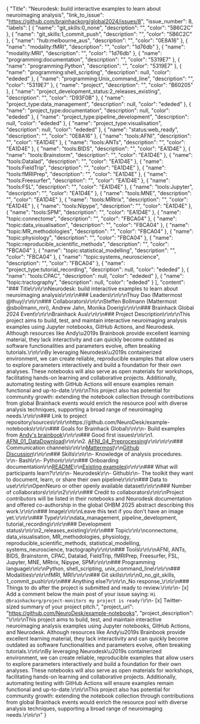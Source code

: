 {
  "Title": "Neurodesk: build interactive examples to learn about neuroimaging analysis",
  "link_to_issue": "https://github.com/brainhackorg/global2024/issues/8",
  "issue_number": 8,
  "labels": [
    {
      "name": "git_skills:0_none",
      "description": "",
      "color": "5B6C2C"
    },
    {
      "name": "git_skills:1_commit_push",
      "description": "",
      "color": "5B6C2C"
    },
    {
      "name": "hub:melbourne_aus",
      "description": "",
      "color": "0E8A16"
    },
    {
      "name": "modality:fMRI",
      "description": "",
      "color": "1d76db"
    },
    {
      "name": "modality:MRI",
      "description": "",
      "color": "1d76db"
    },
    {
      "name": "programming:documentation",
      "description": "",
      "color": "5319E7"
    },
    {
      "name": "programming:Python",
      "description": "",
      "color": "5319E7"
    },
    {
      "name": "programming:shell_scripting",
      "description": null,
      "color": "ededed"
    },
    {
      "name": "programming:Unix_command_line",
      "description": "",
      "color": "5319E7"
    },
    {
      "name": "project",
      "description": "",
      "color": "B60205"
    },
    {
      "name": "project_development_status:2_releases_existing",
      "description": "",
      "color": "D93F0B"
    },
    {
      "name": "project_type:data_management",
      "description": null,
      "color": "ededed"
    },
    {
      "name": "project_type:documentation",
      "description": null,
      "color": "ededed"
    },
    {
      "name": "project_type:pipeline_development",
      "description": null,
      "color": "ededed"
    },
    {
      "name": "project_type:visualisation",
      "description": null,
      "color": "ededed"
    },
    {
      "name": "status:web_ready",
      "description": "",
      "color": "0E8A16"
    },
    {
      "name": "tools:AFNI",
      "description": "",
      "color": "EA1D4E"
    },
    {
      "name": "tools:ANTs",
      "description": "",
      "color": "EA1D4E"
    },
    {
      "name": "tools:BIDS",
      "description": "",
      "color": "EA1D4E"
    },
    {
      "name": "tools:Brainstorm",
      "description": "",
      "color": "EA1D4E"
    },
    {
      "name": "tools:Datalad",
      "description": "",
      "color": "EA1D4E"
    },
    {
      "name": "tools:FieldTrip",
      "description": "",
      "color": "EA1D4E"
    },
    {
      "name": "tools:fMRIPrep",
      "description": "",
      "color": "EA1D4E"
    },
    {
      "name": "tools:Freesurfer",
      "description": "",
      "color": "EA1D4E"
    },
    {
      "name": "tools:FSL",
      "description": "",
      "color": "EA1D4E"
    },
    {
      "name": "tools:Jupyter",
      "description": "",
      "color": "EA1D4E"
    },
    {
      "name": "tools:MNE",
      "description": "",
      "color": "EA1D4E"
    },
    {
      "name": "tools:MRtrix",
      "description": "",
      "color": "EA1D4E"
    },
    {
      "name": "tools:Nipype",
      "description": "",
      "color": "EA1D4E"
    },
    {
      "name": "tools:SPM",
      "description": "",
      "color": "EA1D4E"
    },
    {
      "name": "topic:connectome",
      "description": "",
      "color": "FBCA04"
    },
    {
      "name": "topic:data_visualisation",
      "description": "",
      "color": "FBCA04"
    },
    {
      "name": "topic:MR_methodologies",
      "description": "",
      "color": "FBCA04"
    },
    {
      "name": "topic:physiology",
      "description": "",
      "color": "FBCA04"
    },
    {
      "name": "topic:reproducible_scientific_methods",
      "description": "",
      "color": "FBCA04"
    },
    {
      "name": "topic:statistical_modelling",
      "description": "",
      "color": "FBCA04"
    },
    {
      "name": "topic:systems_neuroscience",
      "description": "",
      "color": "FBCA04"
    },
    {
      "name": "project_type:tutorial_recording",
      "description": null,
      "color": "ededed"
    },
    {
      "name": "tools:CPAC",
      "description": null,
      "color": "ededed"
    },
    {
      "name": "topic:tractography",
      "description": null,
      "color": "ededed"
    }
  ],
  "content": "### Title\r\n\r\nNeurodesk: build interactive examples to learn about neuroimaging analysis\r\n\r\n### Leaders\r\n\r\nThuy Dao (Mattermost @thuy)\r\n\r\n### Collaborators\r\n\r\nSteffen Bollmann (Mattermost @sbollmann_mri), Andrew Jahn, Monika Doerig\r\n\r\n### Brainhack Global 2024 Event\r\n\r\nBrainhack Aus\r\n\r\n### Project Description\r\n\r\nThis project aims to build, test, and maintain interactive neuroimaging analysis examples using Jupyter notebooks, GitHub Actions, and Neurodesk. Although resources like Andy\u2019s Brainbook provide excellent learning material, they lack interactivity and can quickly become outdated as software functionalities and parameters evolve, often breaking tutorials.\r\n\r\nBy leveraging Neurodesk\u2019s containerized environment, we can create reliable, reproducible examples that allow users to explore parameters interactively and build a foundation for their own analyses. These notebooks will also serve as open materials for workshops, facilitating hands-on learning and collaborative projects. Additionally, automating testing with GitHub Actions will ensure examples remain functional and up-to-date.\r\n\r\nThis project also has potential for community growth: extending the notebook collection through contributions from global Brainhack events would enrich the resource pool with diverse analysis techniques, supporting a broad range of neuroimaging needs.\r\n\r\n### Link to project repository/sources\r\n\r\nhttps://github.com/NeuroDesk/example-notebooks\r\n\r\n### Goals for Brainhack Global\r\n\r\n- Build examples from [Andy's brainbook](https://andysbrainbook.readthedocs.io/en/latest/)\r\n\r\n### Good first issues\r\n\r\n1. [AFNI_01_DataDownload](https://andysbrainbook.readthedocs.io/en/latest/AFNI/AFNI_Short_Course/AFNI_01_DataDownload.html)\r\n\r\n2. [AFNI_04_Preprocessing](https://andysbrainbook.readthedocs.io/en/latest/AFNI/AFNI_Short_Course/AFNI_04_Preprocessing.html)\r\n\r\n\r\n### Communication channels\r\n\r\n[Mattermost](https://mattermost.brainhack.org/brainhack/channels/virtual-neuro-machine-vnm)\r\n[Github Discussion](https://github.com/orgs/NeuroDesk/discussions)\r\n\r\n### Skills\r\n\r\n- Knowledge of analysis procedures. \r\n- Bash\r\n- Python\r\n\r\n### Onboarding documentation\r\n[README](https://github.com/NeuroDesk/example-notebooks/blob/main/README.md)\r\n[Existing examples](https://www.neurodesk.org/example-notebooks/intro.html#)\r\n\r\n### What will participants learn?\r\n\r\n- Neurodesk\r\n- Github\r\n- The toolkit they want to document, learn, or share their own pipeline\r\n\r\n### Data to use\r\n\r\nOpenNeuro or other openly available dataset\r\n\r\n### Number of collaborators\r\n\r\n2\r\n\r\n### Credit to collaborators\r\n\r\nProject contributors will be listed in their notebooks and Neurodesk documentation and offered co-authorship in the global OHBM 2025 abstract describing this work.\r\n\r\n### Image\r\n\r\nLeave this text if you don't have an image yet.\r\n\r\n### Type\r\n\r\ndata_management, pipeline_development, tutorial_recording\r\n\r\n### Development status\r\n\r\n2_releases_existing\r\n\r\n### Topic\r\n\r\nconnectome, data_visualisation, MR_methodologies, physiology, reproducible_scientific_methods, statistical_modelling, systems_neuroscience, tractography\r\n\r\n### Tools\r\n\r\nAFNI, ANTs, BIDS, Brainstorm, CPAC, Datalad, FieldTrip, fMRIPrep, Freesurfer, FSL, Jupyter, MNE, MRtrix, Nipype, SPM\r\n\r\n### Programming language\r\n\r\nPython, shell_scripting, unix_command_line\r\n\r\n### Modalities\r\n\r\nfMRI, MRI\r\n\r\n### Git skills\r\n\r\n0_no_git_skills, 1_commit_push\r\n\r\n### Anything else?\r\n\r\n_No response_\r\n\r\n### Things to do after the project is submitted and ready to review.\r\n\r\n- [x] Add a comment below the main post of your issue saying: `Hi @brainhackorg/project-monitors my project is ready!`\r\n- [x] Twitter-sized summary of your project pitch.",
  "project_url": "https://github.com/NeuroDesk/example-notebooks",
  "project_description": "\r\n\r\nThis project aims to build, test, and maintain interactive neuroimaging analysis examples using Jupyter notebooks, GitHub Actions, and Neurodesk. Although resources like Andy\u2019s Brainbook provide excellent learning material, they lack interactivity and can quickly become outdated as software functionalities and parameters evolve, often breaking tutorials.\r\n\r\nBy leveraging Neurodesk\u2019s containerized environment, we can create reliable, reproducible examples that allow users to explore parameters interactively and build a foundation for their own analyses. These notebooks will also serve as open materials for workshops, facilitating hands-on learning and collaborative projects. Additionally, automating testing with GitHub Actions will ensure examples remain functional and up-to-date.\r\n\r\nThis project also has potential for community growth: extending the notebook collection through contributions from global Brainhack events would enrich the resource pool with diverse analysis techniques, supporting a broad range of neuroimaging needs.\r\n\r\n"
}